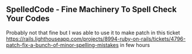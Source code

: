 ## SpelledCode - Fine Machinery To Spell Check Your Codes

Probably not that fine but I was able to use it to make patch in this ticket
https://rails.lighthouseapp.com/projects/8994-ruby-on-rails/tickets/4796-patch-fix-a-bunch-of-minor-spelling-mistakes
in few hours